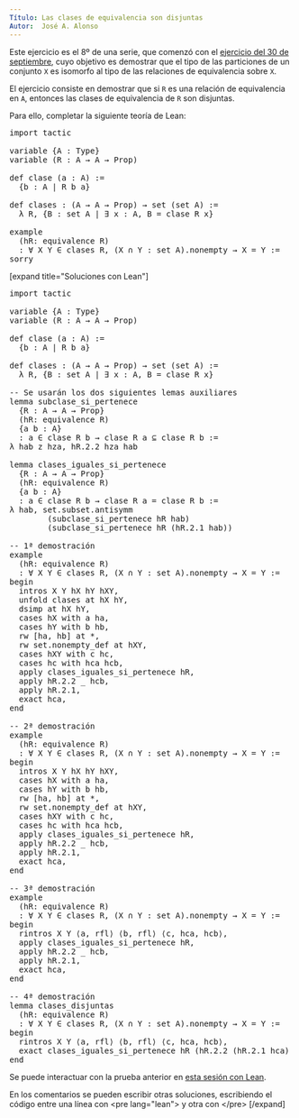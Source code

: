 ```yaml
---
Título: Las clases de equivalencia son disjuntas
Autor:  José A. Alonso
---
```


Este ejercicio es el 8º de una serie, que comenzó con el [ejercicio del 30 de septiembre](https://bit.ly/2YfsvBZ), cuyo objetivo es demostrar que el tipo de las particiones de un conjunto `X` es isomorfo al tipo de las relaciones de equivalencia sobre `X`.

El ejercicio consiste en demostrar que si `R` es una relación de equivalencia en `A`, entonces las clases de equivalencia de `R` son disjuntas.

Para ello, completar la siguiente teoría de Lean:

<pre lang="lean">
import tactic

variable {A : Type}
variable (R : A → A → Prop)

def clase (a : A) :=
  {b : A | R b a}

def clases : (A → A → Prop) → set (set A) :=
  λ R, {B : set A | ∃ x : A, B = clase R x}

example
  (hR: equivalence R)
  : ∀ X Y ∈ clases R, (X ∩ Y : set A).nonempty → X = Y :=
sorry
</pre>

[expand title="Soluciones con Lean"]

<pre lang="lean">
import tactic

variable {A : Type}
variable (R : A → A → Prop)

def clase (a : A) :=
  {b : A | R b a}

def clases : (A → A → Prop) → set (set A) :=
  λ R, {B : set A | ∃ x : A, B = clase R x}

-- Se usarán los dos siguientes lemas auxiliares
lemma subclase_si_pertenece
  {R : A → A → Prop}
  (hR: equivalence R)
  {a b : A}
  : a ∈ clase R b → clase R a ⊆ clase R b :=
λ hab z hza, hR.2.2 hza hab

lemma clases_iguales_si_pertenece
  {R : A → A → Prop}
  (hR: equivalence R)
  {a b : A}
  : a ∈ clase R b → clase R a = clase R b :=
λ hab, set.subset.antisymm
        (subclase_si_pertenece hR hab)
        (subclase_si_pertenece hR (hR.2.1 hab))

-- 1ª demostración
example
  (hR: equivalence R)
  : ∀ X Y ∈ clases R, (X ∩ Y : set A).nonempty → X = Y :=
begin
  intros X Y hX hY hXY,
  unfold clases at hX hY,
  dsimp at hX hY,
  cases hX with a ha,
  cases hY with b hb,
  rw [ha, hb] at *,
  rw set.nonempty_def at hXY,
  cases hXY with c hc,
  cases hc with hca hcb,
  apply clases_iguales_si_pertenece hR,
  apply hR.2.2 _ hcb,
  apply hR.2.1,
  exact hca,
end

-- 2ª demostración
example
  (hR: equivalence R)
  : ∀ X Y ∈ clases R, (X ∩ Y : set A).nonempty → X = Y :=
begin
  intros X Y hX hY hXY,
  cases hX with a ha,
  cases hY with b hb,
  rw [ha, hb] at *,
  rw set.nonempty_def at hXY,
  cases hXY with c hc,
  cases hc with hca hcb,
  apply clases_iguales_si_pertenece hR,
  apply hR.2.2 _ hcb,
  apply hR.2.1,
  exact hca,
end

-- 3ª demostración
example
  (hR: equivalence R)
  : ∀ X Y ∈ clases R, (X ∩ Y : set A).nonempty → X = Y :=
begin
  rintros X Y ⟨a, rfl⟩ ⟨b, rfl⟩ ⟨c, hca, hcb⟩,
  apply clases_iguales_si_pertenece hR,
  apply hR.2.2 _ hcb,
  apply hR.2.1,
  exact hca,
end

-- 4ª demostración
lemma clases_disjuntas
  (hR: equivalence R)
  : ∀ X Y ∈ clases R, (X ∩ Y : set A).nonempty → X = Y :=
begin
  rintros X Y ⟨a, rfl⟩ ⟨b, rfl⟩ ⟨c, hca, hcb⟩,
  exact clases_iguales_si_pertenece hR (hR.2.2 (hR.2.1 hca) hcb),
end
</pre>

Se puede interactuar con la prueba anterior en <a href="https://leanprover-community.github.io/lean-web-editor/#url=https://raw.githubusercontent.com/jaalonso/Calculemus/main/src/Las_clases_de_equivalencia_son_disjuntas.lean" rel="noopener noreferrer" target="_blank">esta sesión con Lean</a>.

En los comentarios se pueden escribir otras soluciones, escribiendo el código entre una línea con &#60;pre lang=&quot;lean&quot;&#62; y otra con &#60;/pre&#62;
[/expand]
